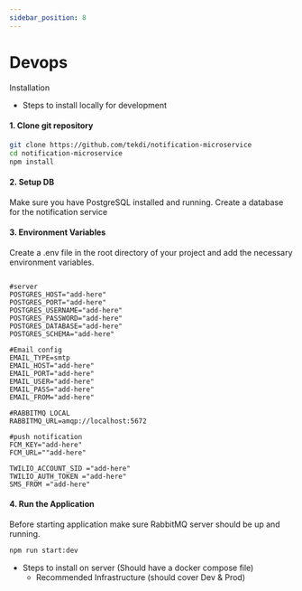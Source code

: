 ```yaml
---
sidebar_position: 8
---
```


# Devops

Installation
- Steps to install locally for development


#### 1. Clone git repository ####
```sh
git clone https://github.com/tekdi/notification-microservice
cd notification-microservice
npm install
```

#### 2. Setup DB #####
Make sure you have PostgreSQL installed and running. Create a database for the notification service

#### 3. Environment Variables ####
Create a .env file in the root directory of your project and add the necessary environment variables. 

```dotenv

#server 
POSTGRES_HOST="add-here"
POSTGRES_PORT="add-here"
POSTGRES_USERNAME="add-here"
POSTGRES_PASSWORD="add-here"
POSTGRES_DATABASE="add-here"
POSTGRES_SCHEMA="add-here"

#Email config 
EMAIL_TYPE=smtp
EMAIL_HOST="add-here"
EMAIL_PORT="add-here"
EMAIL_USER="add-here"
EMAIL_PASS="add-here"
EMAIL_FROM="add-here"

#RABBITMQ LOCAL
RABBITMQ_URL=amqp://localhost:5672

#push notification
FCM_KEY="add-here"
FCM_URL=""add-here"

TWILIO_ACCOUNT_SID ="add-here"
TWILIO_AUTH_TOKEN ="add-here"
SMS_FROM ="add-here"
```

#### 4. Run the Application ####
Before starting application make sure RabbitMQ server should be up and running.
```sh
npm run start:dev
```

- Steps to install on server (Should have a docker compose file)
  - Recommended Infrastructure (should cover Dev & Prod)

